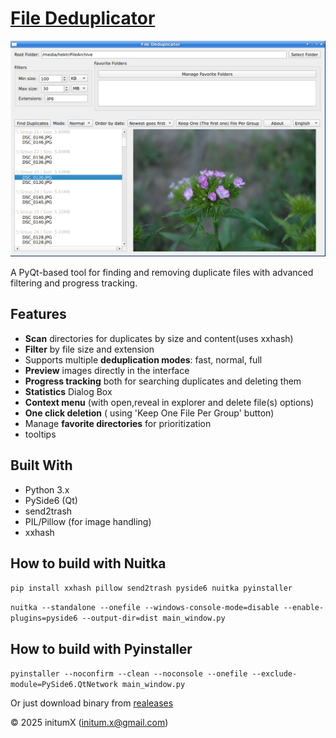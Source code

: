 
# [File Deduplicator](https://initumx.github.io/deduplicator/)

![screenshot](/deduplicator224.png "Main Window")

A PyQt-based tool for finding and removing duplicate files with advanced filtering and progress tracking.

## Features

- **Scan** directories for duplicates by size and content(uses xxhash)
- **Filter** by file size and extension
- Supports multiple **deduplication modes**: fast, normal, full
- **Preview** images directly in the interface
- **Progress tracking** both for searching duplicates and deleting them
- **Statistics** Dialog Box
- **Context menu** (with open,reveal in explorer and delete file(s) options)
- **One click deletion** ( using 'Keep One File Per Group' button)
- Manage **favorite directories** for prioritization
- tooltips

## Built With

- Python 3.x
- PySide6 (Qt)
- send2trash
- PIL/Pillow (for image handling)
- xxhash

## How to build with Nuitka
`pip install xxhash pillow send2trash pyside6 nuitka pyinstaller`


`nuitka --standalone --onefile --windows-console-mode=disable --enable-plugins=pyside6 --output-dir=dist main_window.py`

## How to build with Pyinstaller
`pyinstaller --noconfirm --clean --noconsole --onefile --exclude-module=PySide6.QtNetwork main_window.py`

Or just download binary from [realeases](https://github.com/initumX/deduplicator/releases)

© 2025 initumX (initum.x@gmail.com)





